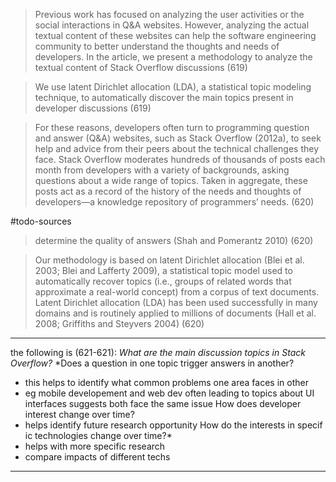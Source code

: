 > Previous work has focused on analyzing the user activities or the social interactions in Q&A websites. However, analyzing the actual textual content of these websites can help the software engineering community to better understand the thoughts and needs of developers. In the article, we present a methodology to analyze the textual content of Stack Overflow discussions
> (619)

>We use latent Dirichlet allocation (LDA), a statistical topic modeling technique, to automatically discover the main topics present in developer discussions
>(619)

>For these reasons, developers often turn to programming question and answer (Q&A) websites, such as Stack Overflow (2012a), to seek help and advice from their peers about the technical challenges they face. Stack Overflow moderates hundreds of thousands of posts each month from developers with a variety of backgrounds, asking questions about a wide range of topics. Taken in aggregate, these posts act as a record of the history of the needs and thoughts of developers—a knowledge repository of programmers’ needs.
>(620)

#todo-sources 
> determine the quality of answers (Shah and Pomerantz 2010) (620)

> Our methodology is based on latent Dirichlet allocation (Blei et al. 2003; Blei and Lafferty 2009), a statistical topic model used to automatically recover topics (i.e., groups of related words that approximate a real-world concept) from a corpus of text documents. Latent Dirichlet allocation (LDA) has been used successfully in many domains and is routinely applied to millions of documents (Hall et al. 2008; Griffiths and Steyvers 2004)
> (620)

 --- 
 
the following is (621-621):
*What are the main discussion topics in Stack Overflow?*
*Does a question in one topic trigger answers in another?
- this helps to identify what common problems one area faces in other
- eg mobile developement and web dev often leading to topics about UI interfaces suggests both face the same issue
How does developer interest change over time?
- helps identify future research opportunity
How do the interests in specif ic technologies change over time?*
- helps with more specific research
- compare impacts of different techs

---

